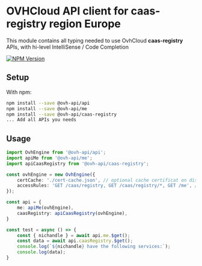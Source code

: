 # OVHCloud API client for **caas-registry** region Europe

This module contains all typing needed to use OvhCloud **caas-registry** APIs, with hi-level IntelliSense / Code Completion

[![NPM Version](https://img.shields.io/npm/v/@ovh-api/caas-registry.svg?style=flat)](https://www.npmjs.org/package/@ovh-api/caas-registry)

## Setup

With npm:

```bash
npm install --save @ovh-api/api
npm install --save @ovh-api/me
npm install --save @ovh-api/caas-registry
... Add all APIs you needs
```

## Usage

```typescript
import OvhEngine from '@ovh-api/api';
import apiMe from '@ovh-api/me';
import apiCaasRegistry from '@ovh-api/caas-registry';

const ovhEngine = new OvhEngine({ 
    certCache: './cert-cache.json', // optional cache certificat on disk.
    accessRules: 'GET /caas/registry, GET /caas/registry/*, GET /me', // optional limit the requested privileges.
});

const api = {
    me: apiMe(ovhEngine),
    caasRegistry: apiCaasRegistry(ovhEngine),
}

const test = async () => {
    const { nichandle } = await api.me.$get();
    const data = await api.caasRegistry.$get();
    console.log(`${nichandle} have the following services:`);
    console.log(data);
}
```
